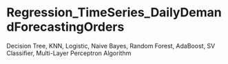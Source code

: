 # Regression_TimeSeries_DailyDemandForecastingOrders
 Decision Tree, KNN, Logistic, Naive Bayes, Random Forest, AdaBoost, SV Classifier, Multi-Layer Perceptron Algorithm
